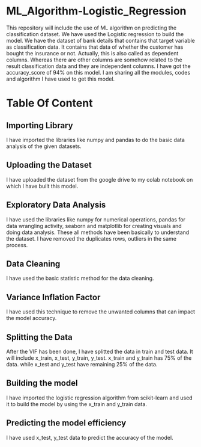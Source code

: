 # ML_Algorithm-Logistic_Regression
This repository will include the use of ML algorithm on predicting the classification dataset. We have used the Logistic regression to build the model.
We have the dataset of bank details that contains that target variable as classification data. It contains that data of whether the customer has bought the insurance or not. Actually, this is also called as dependent columns. Whereas there are other columns are somehow related to the result classification data and they are independent columns.
I have got the accuracy_score of 94% on this model.
I am sharing all the modules, codes and algorithm I have used to get this model.
# Table Of Content
## Importing Library
I have imported the libraries like numpy and pandas to do the basic data analysis of the given datasets.
## Uploading the Dataset
I have uploaded the dataset from the google drive to my colab notebook on which I have built this model.
## Exploratory Data Analysis
I have used the libraries like numpy for numerical operations, pandas for data wrangling activity, seaborn and matplotlib for creating visuals and doing data analysis. These all methods have been basically to understand the dataset. I have removed the duplicates rows, outliers in the same process.
## Data Cleaning
I have used the basic statistic method for the data cleaning.
## Variance Inflation Factor
I have used this technique to remove the unwanted columns that can impact the model accuracy.
## Splitting the Data
After the VIF has been done, I have splitted the data in train and test data. It will include x_train, x_test, y_train, y_test. x_train and y_train has 75% of the data. while x_test and y_test have remaining 25% of the data.
## Building the model
I have imported the logistic regression algorithm from scikit-learn and used it to build the model by using the x_train and y_train data.
## Predicting the model efficiency
I have used x_test, y_test data to predict the accuracy of the model.
